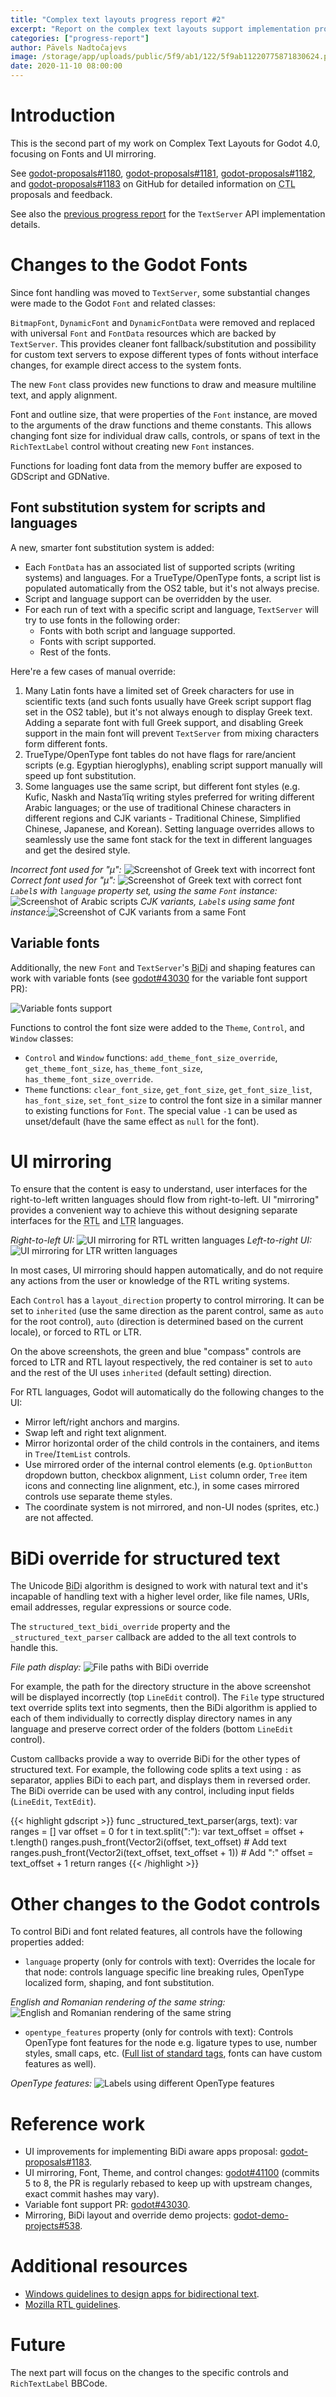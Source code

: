 ```yaml
---
title: "Complex text layouts progress report #2"
excerpt: "Report on the complex text layouts support implementation progress, including changes to Godot's Font resources, and UI mirroring and BiDi implementation details."
categories: ["progress-report"]
author: Pāvels Nadtočajevs
image: /storage/app/uploads/public/5f9/ab1/122/5f9ab11220775871830624.png
date: 2020-11-10 08:00:00
---
```


# Introduction

This is the second part of my work on Complex Text Layouts for Godot 4.0, focusing on Fonts and UI mirroring.

See [godot-proposals#1180](https://github.com/godotengine/godot-proposals/issues/1180), [godot-proposals#1181](https://github.com/godotengine/godot-proposals/issues/1181), [godot-proposals#1182](https://github.com/godotengine/godot-proposals/issues/1182), and [godot-proposals#1183](https://github.com/godotengine/godot-proposals/issues/1183) on GitHub for detailed information on <abbr title="Complex Text Layouts">CTL</abbr> proposals and feedback.

See also the [previous progress report](https://godotengine.org/article/complex-text-layouts-progress-report-1) for the `TextServer` API implementation details.

# Changes to the Godot Fonts

Since font handling was moved to `TextServer`, some substantial changes were made to the Godot `Font` and related classes:

`BitmapFont`, `DynamicFont` and `DynamicFontData` were removed and replaced with universal `Font` and `FontData` resources which are backed by `TextServer`. This provides cleaner font fallback/substitution and possibility for custom text servers to expose different types of fonts without interface changes, for example direct access to the system fonts.

The new `Font` class provides new functions to draw and measure multiline text, and apply alignment.

Font and outline size, that were properties of the `Font` instance, are moved to the arguments of the draw functions and theme constants. This allows changing font size for individual draw calls, controls, or spans of text in the `RichTextLabel` control without creating new `Font` instances.

Functions for loading font data from the memory buffer are exposed to GDScript and GDNative.

## Font substitution system for scripts and languages

A new, smarter font substitution system is added:

* Each `FontData` has an associated list of supported scripts (writing systems) and languages. For a TrueType/OpenType fonts, a script list is populated automatically from the OS2 table, but it's not always precise.
* Script and language support can be overridden by the user.
* For each run of text with a specific script and language, `TextServer` will try to use fonts in the following order:
    * Fonts with both script and language supported.
    * Fonts with script supported.
    * Rest of the fonts.

Here're a few cases of manual override:

1. Many Latin fonts have a limited set of Greek characters for use in scientific texts (and such fonts usually have Greek script support flag set in the OS2 table), but it's not always enough to display Greek text. Adding a separate font with full Greek support, and disabling Greek support in the main font will prevent `TextServer` from mixing characters form different fonts.
2. TrueType/OpenType font tables do not have flags for rare/ancient scripts (e.g. Egyptian hieroglyphs), enabling script support manually will speed up font substitution.
3. Some languages use the same script, but different font styles (e.g. Kufic, Naskh and Nastaʼlīq writing styles preferred for writing different Arabic languages; or the use of traditional Chinese characters in different regions and CJK variants - Traditional Chinese, Simplified Chinese, Japanese, and Korean). Setting language overrides allows to seamlessly use the same font stack for the text in different languages and get the desired style.

*Incorrect font used for "μ":* ![Screenshot of Greek text with incorrect font](/storage/app/uploads/public/5f9/ab0/8c2/5f9ab08c29909806138597.png)
*Correct font used for "μ":* ![Screenshot of Greek text with correct font](/storage/app/uploads/public/5f9/ab0/990/5f9ab0990205f215371719.png)
*`Label`s with `language` property set, using the same `Font` instance:* ![Screenshot of Arabic scripts](/storage/app/uploads/public/5f9/ab0/a45/5f9ab0a45ba9c930829579.png)
*CJK variants, `Label`s using same font instance:*![Screenshot of CJK variants from a same Font](/storage/app/uploads/public/5f9/c8b/149/5f9c8b149a866095706571.png)

## Variable fonts

Additionally, the new `Font` and `TextServer`'s <abbr title="Bidirectional">BiDi</abbr> and shaping features can work with variable fonts (see [godot#43030](https://github.com/godotengine/godot/pull/43030) for the variable font support PR):

![Variable fonts support](/storage/app/uploads/public/5f9/ab1/9a7/5f9ab19a7b4d9032991692.gif)

Functions to control the font size were added to the `Theme`, `Control`, and `Window` classes:

- `Control` and `Window` functions: `add_theme_font_size_override`, `get_theme_font_size`, `has_theme_font_size`, `has_theme_font_size_override`.
- `Theme` functions: `clear_font_size`, `get_font_size`, `get_font_size_list`, `has_font_size`, `set_font_size` to control the font size in a similar manner to existing functions for `Font`. The special value `-1` can be used as unset/default (have the same effect as `null` for the font).

# UI mirroring

To ensure that the content is easy to understand, user interfaces for the right-to-left written languages should flow from right-to-left. UI "mirroring" provides a convenient way to achieve this without designing separate interfaces for the <abbr title="Right-to-Left">RTL</abbr> and <abbr title="Left-to-Right">LTR</abbr> languages.

*Right-to-left UI:* ![UI mirroring for RTL written languages](/storage/app/uploads/public/5f9/ab0/bd9/5f9ab0bd9bc7f519888172.png)
*Left-to-right UI:* ![UI mirroring for LTR written languages](/storage/app/uploads/public/5f9/ab0/c09/5f9ab0c095876209674720.png)

In most cases, UI mirroring should happen automatically, and do not require any actions from the user or knowledge of the RTL writing systems.

Each `Control` has a `layout_direction` property to control mirroring. It can be set to `inherited` (use the same direction as the parent control, same as `auto` for the root control), `auto` (direction is determined based on the current locale), or forced to RTL or LTR.

On the above screenshots, the green and blue "compass" controls are forced to LTR and RTL layout respectively, the red container is set to `auto` and the rest of the UI uses `inherited` (default setting) direction.

For RTL languages, Godot will automatically do the following changes to the UI:

* Mirror left/right anchors and margins.
* Swap left and right text alignment.
* Mirror horizontal order of the child controls in the containers, and items in `Tree`/`ItemList` controls.
* Use mirrored order of the internal control elements (e.g. `OptionButton` dropdown button, checkbox alignment, `List` column order, `Tree` item icons and connecting line alignment, etc.), in some cases mirrored controls use separate theme styles.
* The coordinate system is not mirrored, and non-UI nodes (sprites, etc.) are not affected.

# BiDi override for structured text

The Unicode <abbr title="Bidirectional">BiDi</abbr> algorithm is designed to work with natural text and it's incapable of handling text with a higher level order, like file names, URIs, email addresses, regular expressions or source code.

The `structured_text_bidi_override` property and the `_structured_text_parser` callback are added to the all text controls to handle this.

*File path display:* ![File paths with BiDi override](/storage/app/uploads/public/5f9/ab0/cd0/5f9ab0cd03075487056412.png)

For example, the path for the directory structure in the above screenshot will be displayed incorrectly (top `LineEdit` control). The `File` type structured text override splits text into segments, then the BiDi algorithm is applied to each of them individually to correctly display directory names in any language and preserve correct order of the folders (bottom `LineEdit` control).

Custom callbacks provide a way to override BiDi for the other types of structured text. For example, the following code splits a text using `:` as separator, applies BiDi to each part, and displays them in reversed order. The BiDi override can be used with any control, including input fields (`LineEdit`, `TextEdit`).

{{< highlight gdscript >}}
func _structured_text_parser(args, text):
    var ranges = []
    var offset = 0
    for t in text.split(":"):
        var text_offset = offset + t.length()
        ranges.push_front(Vector2i(offset, text_offset) # Add text
        ranges.push_front(Vector2i(text_offset, text_offset + 1)) # Add ":"
        offset = text_offset + 1
    return ranges
{{< /highlight >}}

# Other changes to the Godot controls

To control BiDi and font related features, all controls have the following properties added:

- `language` property (only for controls with text):
Overrides the locale for that node: controls language specific line breaking rules, OpenType localized form, shaping, and font substitution.

*English and Romanian rendering of the same string:* ![English and Romanian rendering of the same string](/storage/app/uploads/public/5f9/ab0/d67/5f9ab0d67b297148367651.png)

- `opentype_features` property (only for controls with text):
Controls OpenType font features for the node e.g. ligature types to use, number styles, small caps, etc. ([Full list of standard tags](https://docs.microsoft.com/en-us/typography/opentype/spec/featuretags), fonts can have custom features as well).

*OpenType features:* ![Labels using different OpenType features](/storage/app/uploads/public/5f9/ab0/e30/5f9ab0e30a6ab831089813.png)

# Reference work

- UI improvements for implementing BiDi aware apps proposal: [godot-proposals#1183](https://github.com/godotengine/godot-proposals/issues/1183).
- UI mirroring, Font, Theme, and control changes: [godot#41100](https://github.com/godotengine/godot/pull/41100) (commits 5 to 8, the PR is regularly rebased to keep up with upstream changes, exact commit hashes may vary).
- Variable font support PR: [godot#43030](https://github.com/godotengine/godot/pull/43030).
- Mirroring, BiDi layout and override demo projects: [godot-demo-projects#538](https://github.com/godotengine/godot-demo-projects/pull/538).

# Additional resources

- [Windows guidelines to design apps for bidirectional text](https://docs.microsoft.com/en-us/windows/uwp/design/globalizing/design-for-bidi-text).
- [Mozilla RTL guidelines](https://developer.mozilla.org/en-US/docs/Mozilla/Developer_guide/RTL_Guidelines).

# Future

The next part will focus on the changes to the specific controls and `RichTextLabel` BBCode.
